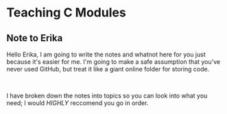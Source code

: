 # Teaching C Modules

## Note to Erika
Hello Erika, I am going to write the notes and whatnot here for you just because it's easier for me. I'm going to make a safe assumption that you've never used GitHub, but treat it like a giant online folder for storing code.

<br>

I have broken down the notes into topics so you can look into what you need; I would <em>HIGHLY</em> reccomend you go in order.